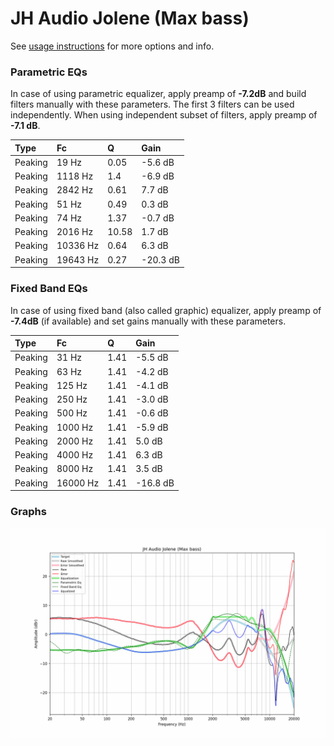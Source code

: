 # JH Audio Jolene (Max bass)
See [usage instructions](https://github.com/jaakkopasanen/AutoEq#usage) for more options and info.

### Parametric EQs
In case of using parametric equalizer, apply preamp of **-7.2dB** and build filters manually
with these parameters. The first 3 filters can be used independently.
When using independent subset of filters, apply preamp of **-7.1 dB**.

| Type    | Fc       |     Q | Gain     |
|:--------|:---------|:------|:---------|
| Peaking | 19 Hz    |  0.05 | -5.6 dB  |
| Peaking | 1118 Hz  |  1.4  | -6.9 dB  |
| Peaking | 2842 Hz  |  0.61 | 7.7 dB   |
| Peaking | 51 Hz    |  0.49 | 0.3 dB   |
| Peaking | 74 Hz    |  1.37 | -0.7 dB  |
| Peaking | 2016 Hz  | 10.58 | 1.7 dB   |
| Peaking | 10336 Hz |  0.64 | 6.3 dB   |
| Peaking | 19643 Hz |  0.27 | -20.3 dB |

### Fixed Band EQs
In case of using fixed band (also called graphic) equalizer, apply preamp of **-7.4dB**
(if available) and set gains manually with these parameters.

| Type    | Fc       |    Q | Gain     |
|:--------|:---------|:-----|:---------|
| Peaking | 31 Hz    | 1.41 | -5.5 dB  |
| Peaking | 63 Hz    | 1.41 | -4.2 dB  |
| Peaking | 125 Hz   | 1.41 | -4.1 dB  |
| Peaking | 250 Hz   | 1.41 | -3.0 dB  |
| Peaking | 500 Hz   | 1.41 | -0.6 dB  |
| Peaking | 1000 Hz  | 1.41 | -5.9 dB  |
| Peaking | 2000 Hz  | 1.41 | 5.0 dB   |
| Peaking | 4000 Hz  | 1.41 | 6.3 dB   |
| Peaking | 8000 Hz  | 1.41 | 3.5 dB   |
| Peaking | 16000 Hz | 1.41 | -16.8 dB |

### Graphs
![](./JH%20Audio%20Jolene%20(Max%20bass).png)